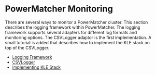 # PowerMatcher Monitoring 

There are several ways to monitor a PowerMatcher cluster. This section describes the logging framework within PowerMatcher. The logging framework supports several adapters for different log formats and monitoring options. The CSVLogger adaptor is the first implementation. A small tutorial is added that describes how to implement the KLE stack on top of the CSVLogger.

* [Logging Framework](LoggingFramework.md)
* [CSVLogger](CSVLogger.md)
* [Implementing KLE Stack](KLEStack.md)